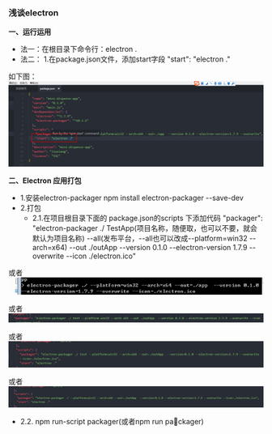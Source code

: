 
### 浅谈electron

**一、运行运用**
- 法一：在根目录下命令行：electron .
- 法二： 1.在package.json文件，添加start字段
"start": "electron ."

如下图：
![](../Image/electron1.png)

**二、Electron 应用打包**
- 1.安装electron-packager
 npm install electron-packager --save-dev
- 2.打包
  - 2.1.在项目根目录下面的 package.json的scripts 下添加代码
"packager": "electron-packager ./ TestApp(项目名称，随便取，也可以不要，就会默认为项目名称) --all(发布平台，--all也可以改成--platform=win32 --arch=x64) --out ./outApp --version 0.1.0 --electron-version 1.7.9 --overwrite --icon ./electron.ico"

或者
![](../Image/electron2.png)

或者
![](../Image/electron3.png)

或者
![](../Image/electron4.png)

或者
![](../Image/electron5.png)
  - 2.2. npm run-script packager(或者npm run packager)